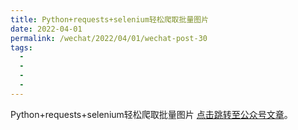 ```yaml
---
title: Python+requests+selenium轻松爬取批量图片
date: 2022-04-01
permalink: /wechat/2022/04/01/wechat-post-30
tags:
  - 
  - 
  - 
  - 
---
```


Python+requests+selenium轻松爬取批量图片 [点击跳转至公众号文章](http://mp.weixin.qq.com/s?__biz=MzkxNjM0MzQ0MQ==&mid=2247483745&idx=1&sn=66e9b4e4b73d8fb76c66ee650da04a4d&chksm=c1501e9ff6279789e329c0e2bb880e59d625eca56f5daee31bc133f9b2f22677e579d83841fc#rd)。
